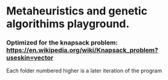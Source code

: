 # Metaheuristics and genetic algorithims playground. 
### Optimized for the knapsack problem: https://en.wikipedia.org/wiki/Knapsack_problem?useskin=vector
Each folder numbered higher is a later iteration of the program
